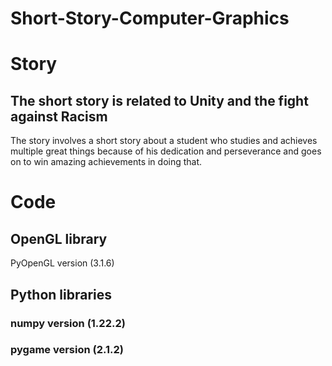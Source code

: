 # Short-Story-Computer-Graphics
# Story
## The short story is related to Unity and the fight against Racism
The story involves a short story about a student who studies and achieves multiple great things because
of his dedication and perseverance and goes on to win amazing achievements in doing that.
# Code
## OpenGL library
PyOpenGL version (3.1.6)
## Python libraries
### numpy version (1.22.2)
### pygame version (2.1.2)

